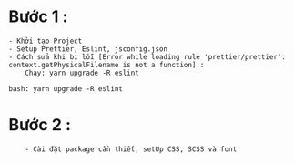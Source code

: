# Bước 1 :

    - Khởi tạo Project
    - Setup Prettier, Eslint, jsconfig.json
    - Cách sửa khi bị lỗi [Error while loading rule 'prettier/prettier': context.getPhysicalFilename is not a function] :
    	Chạy: yarn upgrade -R eslint

`bash: yarn upgrade -R eslint `

# Bước 2 :

    	- Cài đặt package cần thiết, setUp CSS, SCSS và font
